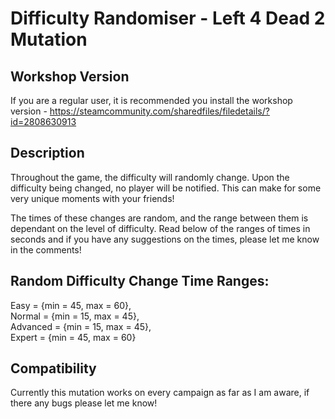 # Difficulty Randomiser - Left 4 Dead 2 Mutation

## Workshop Version
If you are a regular user, it is recommended you install the workshop version - https://steamcommunity.com/sharedfiles/filedetails/?id=2808630913

## Description
Throughout the game, the difficulty will randomly change. Upon the difficulty being changed, no player will be notified. This can make for some very unique moments with your friends!

The times of these changes are random, and the range between them is dependant on the level of difficulty. Read below of the ranges of times in seconds and if you have any suggestions on the times, please let me know in the comments!

## Random Difficulty Change Time Ranges:
Easy = {min = 45, max = 60},<br />
Normal = {min = 15, max = 45},<br />
Advanced = {min = 15, max = 45},<br />
Expert = {min = 45, max = 60}<br />

## Compatibility
Currently this mutation works on every campaign as far as I am aware, if there any bugs please let me know!
